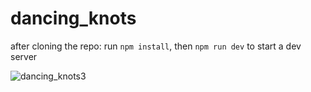 # dancing_knots

after cloning the repo:
run `npm install`, then `npm run dev` to start a dev server 

![dancing_knots3](https://user-images.githubusercontent.com/31223241/157584755-d7f12731-d953-41c5-8ac9-73d0bf3b344b.gif)

